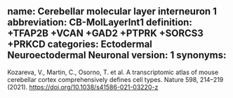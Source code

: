 name: Cerebellar molecular layer interneuron 1
abbreviation: CB-MolLayerInt1
definition: +TFAP2B +VCAN +GAD2 +PTPRK +SORCS3 +PRKCD
categories: Ectodermal Neuroectodermal Neuronal
version: 1
synonyms:
---

Kozareva, V., Martin, C., Osorno, T. et al. A transcriptomic atlas of mouse cerebellar cortex comprehensively defines cell types. Nature 598, 214–219 (2021). https://doi.org/10.1038/s41586-021-03220-z